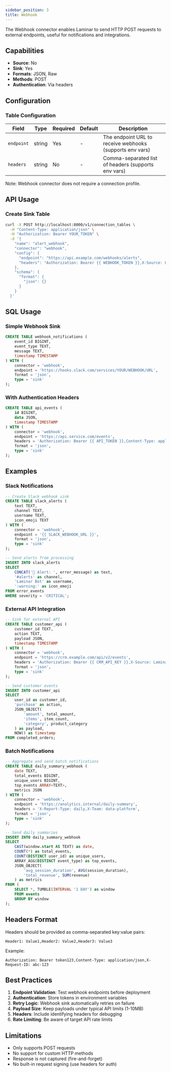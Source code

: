 ```yaml
---
sidebar_position: 3
title: Webhook
---
```


The Webhook connector enables Laminar to send HTTP POST requests to external endpoints, useful for notifications and integrations.

## Capabilities

- **Source**: No
- **Sink**: Yes
- **Formats**: JSON, Raw
- **Methods**: POST
- **Authentication**: Via headers

## Configuration

### Table Configuration

| Field | Type | Required | Default | Description |
|-------|------|----------|---------|-------------|
| `endpoint` | string | Yes | - | The endpoint URL to receive webhooks (supports env vars) |
| `headers` | string | No | - | Comma-separated list of headers (supports env vars) |

Note: Webhook connector does not require a connection profile.

## API Usage

### Create Sink Table

```bash
curl -X POST http://localhost:8000/v1/connection_tables \
  -H "Content-Type: application/json" \
  -H "Authorization: Bearer YOUR_TOKEN" \
  -d '{
    "name": "alert_webhook",
    "connector": "webhook",
    "config": {
      "endpoint": "https://api.example.com/webhooks/alerts",
      "headers": "Authorization: Bearer {{ WEBHOOK_TOKEN }},X-Source: Laminar"
    },
    "schema": {
      "format": {
        "json": {}
      }
    }
  }'
```

## SQL Usage

### Simple Webhook Sink

```sql
CREATE TABLE webhook_notifications (
    event_id BIGINT,
    event_type TEXT,
    message TEXT,
    timestamp TIMESTAMP
) WITH (
    connector = 'webhook',
    endpoint = 'https://hooks.slack.com/services/YOUR/WEBHOOK/URL',
    format = 'json',
    type = 'sink'
);
```

### With Authentication Headers

```sql
CREATE TABLE api_events (
    id BIGINT,
    data JSON,
    timestamp TIMESTAMP
) WITH (
    connector = 'webhook',
    endpoint = 'https://api.service.com/events',
    headers = 'Authorization: Bearer {{ API_TOKEN }},Content-Type: application/json,X-Client-ID: laminar',
    format = 'json',
    type = 'sink'
);
```

## Examples

### Slack Notifications

```sql
-- Create Slack webhook sink
CREATE TABLE slack_alerts (
    text TEXT,
    channel TEXT,
    username TEXT,
    icon_emoji TEXT
) WITH (
    connector = 'webhook',
    endpoint = '{{ SLACK_WEBHOOK_URL }}',
    format = 'json',
    type = 'sink'
);

-- Send alerts from processing
INSERT INTO slack_alerts
SELECT 
    CONCAT('🚨 Alert: ', error_message) as text,
    '#alerts' as channel,
    'Laminar Bot' as username,
    ':warning:' as icon_emoji
FROM error_events
WHERE severity = 'CRITICAL';
```

### External API Integration

```sql
-- Sink for external API
CREATE TABLE customer_api (
    customer_id TEXT,
    action TEXT,
    payload JSON,
    timestamp TIMESTAMP
) WITH (
    connector = 'webhook',
    endpoint = 'https://crm.example.com/api/v2/events',
    headers = 'Authorization: Bearer {{ CRM_API_KEY }},X-Source: Laminar,X-Version: 1.0',
    format = 'json',
    type = 'sink'
);

-- Send customer events
INSERT INTO customer_api
SELECT 
    user_id as customer_id,
    'purchase' as action,
    JSON_OBJECT(
        'amount', total_amount,
        'items', item_count,
        'category', product_category
    ) as payload,
    NOW() as timestamp
FROM completed_orders;
```

### Batch Notifications

```sql
-- Aggregate and send batch notifications
CREATE TABLE daily_summary_webhook (
    date TEXT,
    total_events BIGINT,
    unique_users BIGINT,
    top_events ARRAY<TEXT>,
    metrics JSON
) WITH (
    connector = 'webhook',
    endpoint = 'https://analytics.internal/daily-summary',
    headers = 'X-Report-Type: daily,X-Team: data-platform',
    format = 'json',
    type = 'sink'
);

-- Send daily summaries
INSERT INTO daily_summary_webhook
SELECT 
    CAST(window.start AS TEXT) as date,
    COUNT(*) as total_events,
    COUNT(DISTINCT user_id) as unique_users,
    ARRAY_AGG(DISTINCT event_type) as top_events,
    JSON_OBJECT(
        'avg_session_duration', AVG(session_duration),
        'total_revenue', SUM(revenue)
    ) as metrics
FROM (
    SELECT *, TUMBLE(INTERVAL '1 DAY') as window
    FROM events
    GROUP BY window
);
```

## Headers Format

Headers should be provided as comma-separated key:value pairs:
```
Header1: Value1,Header2: Value2,Header3: Value3
```

Example:
```
Authorization: Bearer token123,Content-Type: application/json,X-Request-ID: abc-123
```

## Best Practices

1. **Endpoint Validation**: Test webhook endpoints before deployment
2. **Authentication**: Store tokens in environment variables
3. **Retry Logic**: Webhook sink automatically retries on failure
4. **Payload Size**: Keep payloads under typical API limits (1-10MB)
5. **Headers**: Include identifying headers for debugging
6. **Rate Limiting**: Be aware of target API rate limits

## Limitations

- Only supports POST requests
- No support for custom HTTP methods
- Response is not captured (fire-and-forget)
- No built-in request signing (use headers for auth)